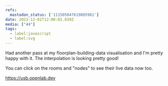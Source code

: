 ```yaml
---
refs:
  mastodon_status: ['111505047619805961']
date: 2023-12-01T12:00:01.039Z
media: ["44"]
tags:
  - label:javascript
  - label:svg
---
```


<p>Had another pass at my floorplan-building-data visualisation and I'm pretty happy with it. The interpolation is looking pretty good!</p><p>You can click on the rooms and "nodes" to see their live data now too.</p><p><a href="https://usb.openlab.dev" target="_blank" rel="nofollow noopener noreferrer" translate="no"><span class="invisible">https://</span><span class="">usb.openlab.dev</span><span class="invisible"></span></a></p><p>  </p>
